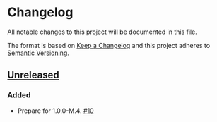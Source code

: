 # Changelog

All notable changes to this project will be documented in this file.

The format is based on [Keep a Changelog](http://keepachangelog.com/)
and this project adheres to [Semantic Versioning](http://semver.org/).

## [Unreleased](https://github.com/atomist/sdm-pack-checkstyle/tree/HEAD)

### Added

-   Prepare for 1.0.0-M.4. [#10](https://github.com/atomist/sdm-pack-checkstyle/issues/10)
